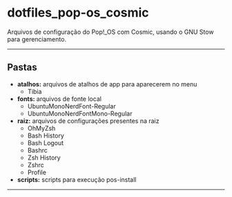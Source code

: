 # dotfiles_pop-os_cosmic

Arquivos de configuração do Pop!\_OS com Cosmic, usando o GNU Stow para gerenciamento.

---

## Pastas

- **atalhos:** arquivos de atalhos de app para aparecerem no menu
  - Tibia
- **fonts:** arquivos de fonte local
  - UbuntuMonoNerdFont-Regular
  - UbuntuMonoNerdFontMono-Regular
- **raiz:** arquivos de configurações presentes na raiz
  - OhMyZsh
  - Bash History
  - Bash Logout
  - Bashrc
  - Zsh History
  - Zshrc
  - Profile
- **scripts:** scripts para execução pos-install

---
